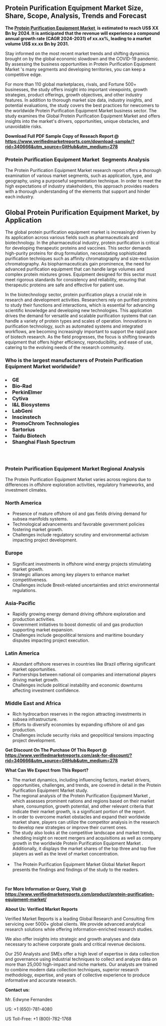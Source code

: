 <h2><strong>Protein Purification Equipment Market Size, Share, Scope, Analysis, Trends and Forecast</strong></h2><p><strong>The&nbsp;<a href="https://www.verifiedmarketreports.com/download-sample/?rid=340666&utm_source=GitHub&utm_medium=278" target="_blank">Protein Purification Equipment Market </a>&nbsp;is estimated to reach US$ XX Bn by 2024. It is anticipated that the revenue will experience a compound annual growth rate (CAGR 2024-2031) of xx.xx%, leading to a market volume US$ xx.xx Bn by 2031.</strong></p><p>Stay informed on the most recent market trends and shifting dynamics brought on by the global economic slowdown and the COVID-19 pandemic. By assessing the business opportunities in Protein Purification Equipment Market 's many segments and developing territories, you can keep a competitive edge.</p><p>For more than 110 global marketplaces, rivals, and Fortune 500+ businesses, the study offers insight into important viewpoints, growth strategies, product offerings, growth objectives, and other industry features. In addition to thorough market size data, industry insights, and potential evaluations, the study covers the best practices for newcomers to the worldwide Protein Purification Equipment Market business sector. The study examines the Global Protein Purification Equipment Market and offers insights into the market's drivers, opportunities, unique obstacles, and unavoidable risks.</p><p id="" class=""><strong>Download Full PDF Sample Copy of Reseach Report @ <a href="https://www.verifiedmarketreports.com/download-sample/?rid=340666&utm_source=GitHub&utm_medium=278" target="_blank">https://www.verifiedmarketreports.com/download-sample/?rid=340666&utm_source=GitHub&utm_medium=278</a></strong></p><h3>Protein Purification Equipment Market &nbsp;Segments Analysis</h3><p>The Protein Purification Equipment Market research report offers a thorough examination of various market segments, such as application, type, and geography, using a purposeful segmentation technique. In order to meet the high expectations of industry stakeholders, this approach provides readers with a thorough understanding of the elements that support and hinder each industry.<br /> <h2>Global Protein Purification Equipment Market, by Application</h2><p>The global protein purification equipment market is increasingly driven by its application across various fields such as pharmaceuticals and biotechnology. In the pharmaceutical industry, protein purification is critical for developing therapeutic proteins and vaccines. This sector demands high-purity proteins for drug formulation, necessitating sophisticated purification techniques such as affinity chromatography and size-exclusion chromatography. As biopharmaceuticals gain prominence, the need for advanced purification equipment that can handle large volumes and complex protein mixtures grows. Equipment designed for this sector must meet rigorous standards for consistency and reliability, ensuring that therapeutic proteins are safe and effective for patient use.</p><p>In the biotechnology sector, protein purification plays a crucial role in research and development activities. Researchers rely on purified proteins to study their functions and interactions, which is essential for advancing scientific knowledge and developing new technologies. This application drives the demand for versatile and scalable purification systems that can handle a variety of protein types and scales of operation. Innovations in purification technology, such as automated systems and integrated workflows, are becoming increasingly important to support the rapid pace of biotech research. As the field progresses, the focus is shifting towards equipment that offers higher efficiency, reproducibility, and ease of use, catering to the evolving needs of the research community.</p></p><h3 id="" class="">Who is the largest manufacturers of&nbsp;Protein Purification Equipment Market worldwide?</h3><h3 class=""></Li><Li>GE</Li><Li> Bio-Rad</Li><Li> PerkinElmer</Li><Li> Cytiva</Li><Li> I&L Biosystems</Li><Li> LabGeni</Li><Li> Inscinstech</Li><Li> PromoChrom Technologies</Li><Li> Sartorius</Li><Li> Taidu Biotech</Li><Li> Shanghai Flash Spectrum</h3><h3 id="" class="">&nbsp;</h3><h3 id="" class="">Protein Purification Equipment Market Regional Analysis</h3><p id="" class="">The Protein Purification Equipment Market varies across regions due to differences in offshore exploration activities, regulatory frameworks, and investment climates.</p><h3 id="" class="">North America</h3><ul><li>Presence of mature offshore oil and gas fields driving demand for subsea manifolds systems.</li><li>Technological advancements and favorable government policies fostering market growth.</li><li>Challenges include regulatory scrutiny and environmental activism impacting project development.</li></ul><h3 id="" class="">Europe</h3><ul><li>Significant investments in offshore wind energy projects stimulating market growth.</li><li>Strategic alliances among key players to enhance market competitiveness.</li><li>Challenges include Brexit-related uncertainties and strict environmental regulations.</li></ul><h3 id="" class="">Asia-Pacific</h3><ul><li>Rapidly growing energy demand driving offshore exploration and production activities.</li><li>Government initiatives to boost domestic oil and gas production supporting market expansion.</li><li>Challenges include geopolitical tensions and maritime boundary disputes impacting project execution.</li></ul><h3 id="" class="">Latin America</h3><ul><li>Abundant offshore reserves in countries like Brazil offering significant market opportunities.</li><li>Partnerships between national oil companies and international players driving market growth.</li><li>Challenges include political instability and economic downturns affecting investment confidence.</li></ul><h3 id="" class="">Middle East and Africa</h3><ul><li>Rich hydrocarbon reserves in the region attracting investments in subsea infrastructure.</li><li>Efforts to diversify economies by expanding offshore oil and gas production.</li><li>Challenges include security risks and geopolitical tensions impacting project development.</li></ul><p id="" class=""><strong>Get Discount On The Purchase Of This Report @ <a href="https://www.verifiedmarketreports.com/ask-for-discount/?rid=340666&utm_source=GitHub&utm_medium=278" target="_blank">https://www.verifiedmarketreports.com/ask-for-discount/?rid=340666&utm_source=GitHub&utm_medium=278</a></strong></p><p><strong>What Can We Expect from This Report?</strong></p><ul><li>The market dynamics, including influencing factors, market drivers, opportunities, challenges, and trends, are covered in detail in the Protein Purification Equipment Market study.<br /> </li><li>The regional analysis of the Protein Purification Equipment Market , which assesses prominent nations and regions based on their market share, consumption, growth potential, and other relevant criteria that indicate their market growth, is a significant portion of the report.<br /> </li><li>In order to overcome market obstacles and expand their worldwide market share, players can utilize the competitor analysis in the research to develop new strategies or improve their current ones.<br /> </li><li>The study also looks at the competitive landscape and market trends, shedding insight on recent mergers and acquisitions as well as company growth in the worldwide Protein Purification Equipment Market . Additionally, it displays the market shares of the top three and top five players as well as the level of market concentration.<br /><br /></li><li>&nbsp;The Protein Purification Equipment Market Global Market Report presents the findings and findings of the study to the readers.</li></ul><p id="" class="">&nbsp;</p><p id="" class=""><strong>For More Information or Query, Visit @ <a href="https://www.verifiedmarketreports.com/product/protein-purification-equipment-market/" target="_blank">https://www.verifiedmarketreports.com/product/protein-purification-equipment-market/</a></strong></p><p id="" class=""><strong>About Us: Verified Market Reports</strong></p><p id="" class="">Verified Market Reports is a leading Global Research and Consulting firm servicing over 5000+ global clients. We provide advanced analytical research solutions while offering information-enriched research studies.</p><p id="" class="">We also offer insights into strategic and growth analyses and data necessary to achieve corporate goals and critical revenue decisions.</p><p id="" class="">Our 250 Analysts and SMEs offer a high level of expertise in data collection and governance using industrial techniques to collect and analyze data on more than 25,000 high-impact and niche markets. Our analysts are trained to combine modern data collection techniques, superior research methodology, expertise, and years of collective experience to produce informative and accurate research.</p><p id="" class=""><strong>Contact us:</strong></p><p id="" class="">Mr. Edwyne Fernandes</p><p id="" class="">US: +1 (650)-781-4080</p><p id="" class="">US Toll-Free: +1 (800)-782-1768</p>
